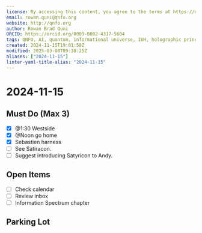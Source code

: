 ```yaml
---
license: By accessing this content, you agree to the terms at https://qnfo.org/LICENSE
email: rowan.quni@qnfo.org
website: http://qnfo.org
author: Rowan Brad Quni
ORCID: https://orcid.org/0009-0002-4317-5604
tags: QNFO, AI, quantum, informational universe, IUH, holographic principle
created: 2024-11-15T19:01:58Z
modified: 2025-03-08T09:38:25Z
aliases: ["2024-11-15"]
linter-yaml-title-alias: "2024-11-15"
---
```


# 2024-11-15

## Must Do (Max 3)

- [x] @1:30 Westside
- [x] @Noon go home
- [x] Sebastien harness
- [ ] See Satiracon.
- [ ] Suggest introducing Satyricon to Andy.

## Open Items

- [ ] Check calendar
- [ ] Review inbox
- [ ] Information Spectrum chapter

## Parking Lot
